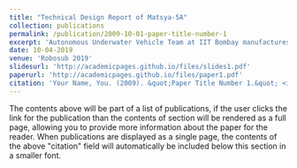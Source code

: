```yaml
---
title: "Technical Design Report of Matsya-5A"
collection: publications
permalink: /publication/2009-10-01-paper-title-number-1
excerpt: 'Autonomous Underwater Vehicle Team at IIT Bombay manufactures robots called Matsya to participate in Robosub competition'
date: 10-04-2019
venue: 'Robosub 2019'
slidesurl: 'http://academicpages.github.io/files/slides1.pdf'
paperurl: 'http://academicpages.github.io/files/paper1.pdf'
citation: 'Your Name, You. (2009). &quot;Paper Title Number 1.&quot; <i>Journal 1</i>. 1(1).'
---
```


The contents above will be part of a list of publications, if the user clicks the link for the publication than the contents of section will be rendered as a full page, allowing you to provide more information about the paper for the reader. When publications are displayed as a single page, the contents of the above "citation" field will automatically be included below this section in a smaller font.
